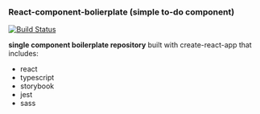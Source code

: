 ### React-component-bolierplate (simple to-do component)

[![Build Status](https://github.com/adammertel/react-component-boilerplate/workflows/client-code/badge.svg)](https://github.com/https://github.com/adammertel/react-component-boilerplate/workflows/client-code/badge.svg/actions)

**single component boilerplate repository** built with create-react-app that includes:

- react
- typescript
- storybook
- jest
- sass
